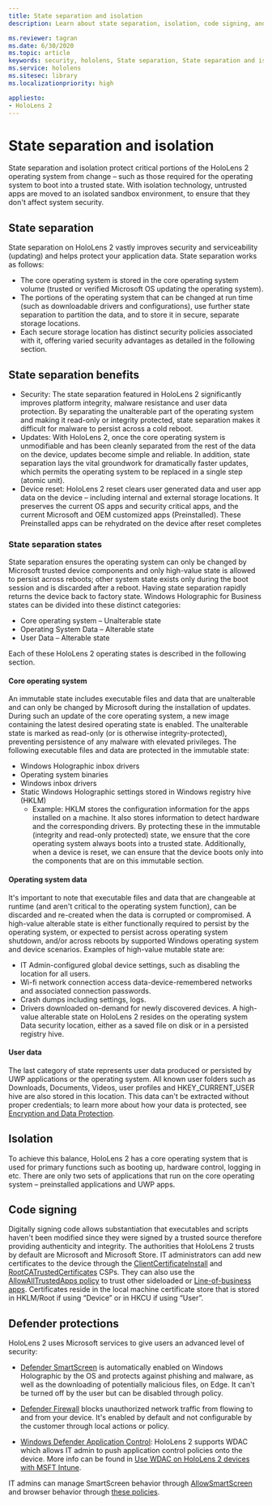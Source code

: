 ```yaml
---
title: State separation and isolation
description: Learn about state separation, isolation, code signing, and Defender applications on your HoloLens 2 mixed reality device.

ms.reviewer: tagran
ms.date: 6/30/2020
ms.topic: article
keywords: security, hololens, State separation, State separation and isolation, hololens 2, hololens2 security, security overview, security architecture, architecture, hololens 2 architecture
ms.service: hololens
ms.sitesec: library
ms.localizationpriority: high

appliesto:
- HoloLens 2
---
```


# State separation and isolation

State separation and isolation protect critical portions of the HoloLens 2 operating system from change – such as those required for the operating system to boot into a trusted state. With isolation technology, untrusted apps are moved to an isolated sandbox environment, to ensure that they don't affect system security.

## State separation

State separation on HoloLens 2 vastly improves security and serviceability (updating) and helps protect your application data.  State separation works as follows:
  * The core operating system is stored in the core operating system volume (trusted or verified Microsoft OS updating the operating system).
  * The portions of the operating system that can be changed at run time (such as downloadable drivers and configurations), use further state separation to partition the data, and to store it in secure, separate storage locations.
  * Each secure storage location has distinct security policies associated with it, offering varied security advantages as detailed in the following section.

## State separation benefits

  * Security: The state separation featured in HoloLens 2 significantly improves platform integrity, malware resistance and user data protection. By separating the unalterable part of the operating system and making it read-only or integrity protected, state separation makes it difficult for malware to persist across a cold reboot. 
  * Updates: With HoloLens 2, once the core operating system is unmodifiable and has been cleanly separated from the rest of the data on the device, updates become simple and reliable.  In addition, state separation lays the vital groundwork for dramatically faster updates, which permits the operating system to be replaced in a single step (atomic unit).
  * Device reset: HoloLens 2 reset clears user generated data and user app data on the device – including internal and external storage locations. It preserves the current OS apps and security critical apps, and the current Microsoft and OEM customized apps (Preinstalled). These Preinstalled apps can be rehydrated on the device after reset completes

### State separation states

State separation ensures the operating system can only be changed by Microsoft trusted device components and only high-value state is allowed to persist across reboots; other system state exists only during the boot session and is discarded after a reboot. Having state separation rapidly returns the device back to factory state. Windows Holographic for Business states can be divided into these distinct categories:
  * Core operating system – Unalterable state
  * Operating System Data – Alterable state 
  * User Data – Alterable state

Each of these HoloLens 2 operating states is described in the following section.

#### Core operating system

An immutable state includes executable files and data that are unalterable and can only be changed by Microsoft during the installation of updates. During such an update of the core operating system, a new image containing the latest desired operating state is enabled.
The unalterable state is marked as read-only (or is otherwise integrity-protected), preventing persistence of any malware with elevated privileges. The following executable files and data are protected in the immutable state:
  * Windows Holographic inbox drivers
  * Operating system binaries
  * Windows inbox drivers
  * Static Windows Holographic settings stored in Windows registry hive (HKLM)
    * Example: HKLM stores the configuration information for the apps installed on a machine. It also stores information to detect hardware and the corresponding drivers.
By protecting these in the immutable (integrity and read-only protected) state, we ensure that the core operating system always boots into a trusted state. Additionally, when a device is reset, we can ensure that the device boots only into the components that are on this immutable section. 

#### Operating system data 

It's important to note that executable files and data that are changeable at runtime (and aren't critical to the operating system function), can be discarded and re-created when the data is corrupted or compromised. 
A high-value alterable state is either functionally required to persist by the operating system, or expected to persist across operating system shutdown, and/or across reboots by supported Windows operating system and device scenarios. Examples of high-value mutable state are:
  * IT Admin-configured global device settings, such as disabling the location for all users.
  * Wi-fi network connection access data-device-remembered networks and associated connection passwords.
  * Crash dumps including settings, logs.
  * Drivers downloaded on-demand for newly discovered devices.
A high-value alterable state on HoloLens 2 resides on the operating system Data security location, either as a saved file on disk or in a persisted registry hive.

#### User data

The last category of state represents user data produced or persisted by UWP applications or the operating system. All known user folders such as Downloads, Documents, Videos, user profiles and HKEY_CURRENT_USER hive are also stored in this location. This data can't be extracted without proper credentials; to learn more about how your data is protected, see [Encryption and Data Protection](security-encryption-data-protection.md).

##	Isolation

To achieve this balance, HoloLens 2 has a core operating system that is used for primary functions such as booting up, hardware control, logging in etc. There are only two sets of applications that run on the core operating system – preinstalled applications and UWP apps.

## Code signing

Digitally signing code allows substantiation that executables and scripts haven't been modified since they were signed by a trusted source therefore providing authenticity and integrity. The authorities that HoloLens 2 trusts by default are Microsoft and Microsoft Store. IT administrators can add new certificates to the device through the [ClientCertificateInstall](/windows/client-management/mdm/clientcertificateinstall-csp) and [RootCATrustedCertificates](/windows/client-management/mdm/rootcacertificates-csp) CSPs. They can also use the [AllowAllTrustedApps policy](/windows/client-management/mdm/policy-csp-applicationmanagement#applicationmanagement-allowalltrustedapps) to trust other sideloaded or [Line-of-business apps](/intune/apps/lob-apps-windows). Certificates reside in the local machine certificate store that is stored in HKLM/Root if using “Device” or in HKCU if using “User”.

## Defender protections
HoloLens 2 uses Microsoft services to give users an advanced level of security:

* [Defender SmartScreen](/windows/security/threat-protection/microsoft-defender-smartscreen/microsoft-defender-smartscreen-overview) is automatically enabled on Windows Holographic by the OS and protects against phishing and malware, as well as the downloading of potentially malicious files, on Edge. It can't be turned off by the user but can be disabled through policy.

* [Defender Firewall](/windows/security/threat-protection/windows-firewall/windows-firewall-with-advanced-security) blocks unauthorized network traffic from flowing to and from your device. It's enabled by default and not configurable by the customer through local actions or policy. 

* [Windows Defender Application Control](/windows/security/threat-protection/windows-defender-application-control/wdac-and-applocker-overview):  HoloLens 2 supports WDAC which allows IT admin to push application control policies onto the device. More info can be found in [Use WDAC on HoloLens 2 devices with MSFT Intune](/mem/intune/configuration/custom-profile-hololens). 

IT admins can manage SmartScreen behavior through [AllowSmartScreen](/windows/client-management/mdm/policy-csp-browser#browser-allowsmartscreen) and browser behavior through [these policies](/windows/client-management/mdm/policy-csps-supported-by-hololens2). 


